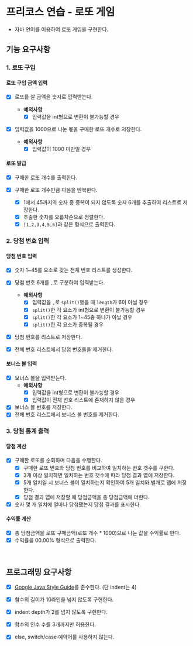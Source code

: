 # 프리코스 연습 - 로또 게임

* 자바 언어를 이용하여 로또 게임을 구현한다.

## 기능 요구사항

### 1. 로또 구입

#### 로또 구입 금액 입력

- [x] 로또를 살 금액을 숫자로 입력받는다.

  - **예외사항**
    - [x] 입력값을 int형으로 변환이 불가능할 경우

- [x] 입력값을 1000으로 나눈 몫을 구매한 로또 개수로 저장한다.
  - **예외사항**
    - [x] 입력값이 1000 미만일 경우

#### 로또 발급

- [x] 구매한 로또 개수를 출력한다.

- [x] 구매한 로또 개수만큼 다음을 반복한다.
  - [x] 1에서 45까지의 숫자 중 중복이 되지 않도록 숫자 6개를 추출하여 리스트로 저장한다.
  - [x] 추출한 숫자를 오름차순으로 정렬한다.
  - [x] `[1,2,3,4,5,6]`과 같은 형식으로 출력한다.

### 2. 당첨 번호 입력

#### 당첨 번호 입력

- [x] 숫자 1~45를 요소로 갖는 전체 번호 리스트를 생성한다.

- [x] 당첨 번호 6개를 `,`로 구분하여 입력받는다.
  - **예외사항**
    - [x] 입력값을 `,`로 `split()`했을 때 `length`가 6이 아닐 경우
    - [x] `split()`한 각 요소가 int형으로 변환이 불가능할 경우
    - [x] `split()`한 각 요소가 1~45중 하나가 아닐 경우
    - [x] `split()`한 각 요소가 중복될 경우
- [x] 당첨 번호를 리스트로 저장한다.
- [x] 전체 번호 리스트에서 당첨 번호들을 제거한다.

#### 보너스 볼 입력

- [x] 보너스 볼을 입력받는다.
  - **예외사항**
    - [x] 입력값을 int형으로 변환이 불가능할 경우
    - [x] 입력값이 전체 번호 리스트에 존재하지 않을 경우
- [x] 보너스 볼 번호를 저장한다.
- [x] 전체 번호 리스트에서 보너스 볼 번호를 제거한다.

### 3. 당첨 통계 출력

#### 당첨 계산

- [x] 구매한 로또를 순회하며 다음을 수행한다.
  - [x] 구매한 로또 번호와 당첨 번호를 비교하여 일치하는 번호 갯수를 구한다.
  - [x] 3개 이상 일치하면 일치하는 번호 갯수에 따라 당첨 결과 맵에 저장한다.
  - [x] 5개 일치일 시 보너스 볼이 일치하는지 확인하여 5개 일치와 별개로 맵에 저장한다.
  - [x] 당첨 결과 맵에 저장할 때 당첨금액을 총 당첨금액에 더한다.
- [x] 숫자 몇 개 일치에 얼마나 당첨됐는지 당첨 결과를 표시한다.

#### 수익률 계산

- [x] 총 당첨금액을 로또 구매금액(로또 개수 * 1000)으로 나눈 값을 수익률로 한다.
- [x] 수익률을 00.00% 형식으로 출력한다.

<br>

## 프로그래밍 요구사항

- [x] [Google Java Style Guide](https://google.github.io/styleguide/javaguide.html)를 준수한다. (단 indent는 4)
- [x] 함수의 길이가 10라인을 넘지 않도록 구현한다.
- [x] indent depth가 2를 넘지 않도록 구현한다.
- [x] 함수의 인수 수를 3개까지만 허용한다.
- [x] else, switch/case 예약어를 사용하지 않는다.

